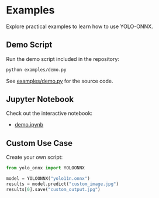 # Examples

Explore practical examples to learn how to use YOLO-ONNX.

## Demo Script
Run the demo script included in the repository:
```bash
python examples/demo.py
```
See [examples/demo.py](https://github.com/your-username/yolo-onnx/blob/main/examples/demo.py) for the source code.

## Jupyter Notebook
Check out the interactive notebook:
- [demo.ipynb](https://github.com/your-username/yolo-onnx/blob/main/examples/demo.ipynb)

## Custom Use Case
Create your own script:
```python
from yolo_onnx import YOLOONNX

model = YOLOONNX("yolo11n.onnx")
results = model.predict("custom_image.jpg")
results[0].save("custom_output.jpg")
```